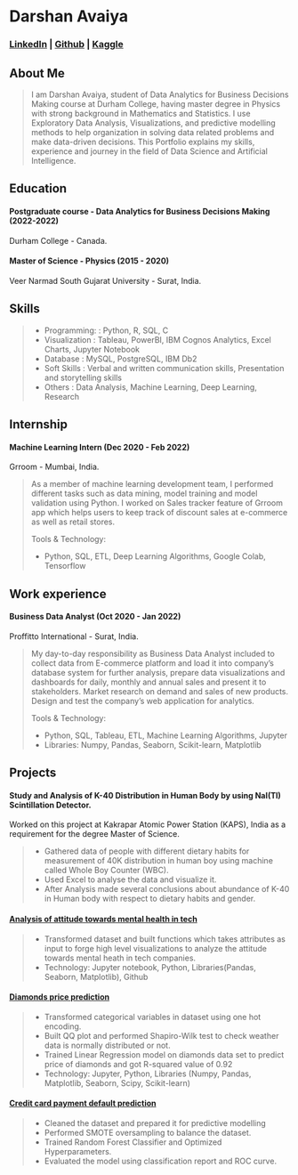 # Darshan Avaiya

### [LinkedIn](https://www.linkedin.com/in/darshanavaiya) |  [Github](https://github.com/idarshan07) | [Kaggle](https://www.kaggle.com/darshanavaiya)

## About Me
> I am Darshan Avaiya, student of Data Analytics for Business Decisions Making course at Durham College, having master degree in Physics with strong background in Mathematics and Statistics. I use Exploratory Data Analysis, Visualizations, and predictive modelling methods to help organization in solving data related problems and make data-driven decisions. This Portfolio explains my skills, experience and journey in the field of Data Science and Artificial Intelligence.

## Education
#### Postgraduate course - Data Analytics for Business Decisions Making (2022-2022)
Durham College - Canada.
 
#### Master of Science - Physics (2015 - 2020)
Veer Narmad South Gujarat University - Surat, India.

## Skills
> - Programming:  : Python, R, SQL, C
> - Visualization : Tableau, PowerBI, IBM Cognos Analytics, Excel Charts, Jupyter Notebook
> - Database      : MySQL, PostgreSQL, IBM Db2
> - Soft Skills   : Verbal and written communication skills, Presentation and storytelling skills
> - Others        : Data Analysis, Machine Learning, Deep Learning, Research

## Internship
#### Machine Learning Intern (Dec 2020 - Feb 2022)
Grroom - Mumbai, India.

> As a member of machine learning development team, I performed different tasks such as data mining, model training and model validation using Python. I worked on Sales tracker feature of Grroom app which helps users to keep track of discount sales at e-commerce as well as retail stores.
> 
> Tools & Technology:
> - Python, SQL, ETL, Deep Learning Algorithms, Google Colab, Tensorflow

## Work experience
#### Business Data Analyst (Oct 2020 - Jan 2022)
Proffitto International - Surat, India.

> My day-to-day responsibility as Business Data Analyst included to collect data from E-commerce platform and load it into company’s database system for further analysis, prepare data visualizations and dashboards for daily, monthly and annual sales and present it to stakeholders. Market research on demand and sales of new products. Design and test the company’s web application for analytics.
> 
> Tools & Technology:
> - Python, SQL, Tableau, ETL, Machine Learning Algorithms, Jupyter
> - Libraries: Numpy, Pandas, Seaborn, Scikit-learn, Matplotlib

## Projects
#### Study and Analysis of K-40 Distribution in Human Body by using NaI(Tl) Scintillation Detector.
Worked on this project at Kakrapar Atomic Power Station (KAPS), India as a requirement for the degree Master of Science.

>- Gathered data of people with different dietary habits for measurement of 40K distribution in human boy using machine called Whole Boy Counter (WBC).
>- Used Excel to analyse the data and visualize it.
>- After Analysis made several conclusions about abundance of K-40 in Human body with respect to dietary habits and gender.

#### [Analysis of attitude towards mental health in tech](https://github.com/idarshan07/Analysis-of-attitude-towards-mental-health-in-tech)
>- Transformed dataset and built functions which takes attributes as input to forge high level visualizations to analyze the attitude towards mental heath in tech companies.
>- Technology: Jupyter notebook, Python, Libraries(Pandas, Seaborn, Matplotlib), Github

#### [Diamonds price prediction](https://github.com/idarshan07/Linear-Regression)
>- Transformed categorical variables in dataset using one hot encoding.
>- Built QQ plot and performed Shapiro-Wilk test to check weather data is normally distributed or not.
>- Trained Linear Regression model on diamonds data set to predict price of diamonds and got R-squared value of 0.92
>- Technology: Jupyter, Python, Libraries (Numpy, Pandas, Matplotlib, Seaborn, Scipy, Scikit-learn)

#### [Credit card payment default prediction](https://github.com/idarshan07/Credit-Card-Payment-Default-Prediction)
>- Cleaned the dataset and prepared it for predictive modelling
>- Performed SMOTE oversampling to balance the dataset.
>- Trained Random Forest Classifier and Optimized Hyperparameters.
>- Evaluated the model using classification report and ROC curve.
